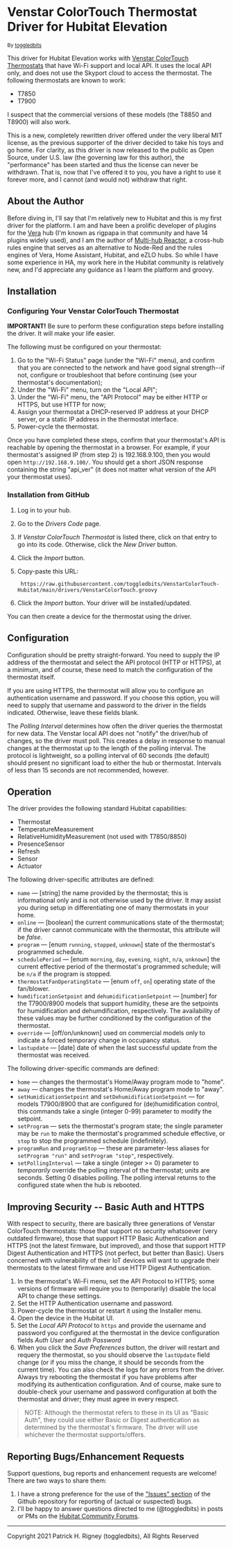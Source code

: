 # Venstar ColorTouch Thermostat Driver for Hubitat Elevation

<small>By [toggledbits](https://www.toggledbits.com/)</small>

This driver for Hubitat Elevation works with [Venstar ColorTouch Thermostats](https://venstar.com/thermostats/colortouch/) that have Wi-Fi support and local API. It uses the local API only, and does not use the Skyport cloud to access the thermostat. The following thermostats are known to work:

* T7850
* T7900

I suspect that the commercial versions of these models (the T8850 and T8900) will also work.

This is a new, completely rewritten driver offered under the very liberal MIT license, as the previous supporter of the driver decided to take his toys and go home. For clarity, as this driver is now released to the public as Open Source, under U.S. law (the governing law for this author), the "performance" has been started and thus the license can never be withdrawn. That is, now that I've offered it to you, you have a right to use it forever more, and I cannot (and would not) withdraw that right.

## About the Author

Before diving in, I'll say that I'm relatively new to Hubitat and this is my first driver for the platform. I am and have been a prolific developer of plugins for the [Vera](https://community.ezlo.com/) hub (I'm known as rigpapa in that community and have 14 plugins widely used), and I am the author of [Multi-hub Reactor](https://reactor.toggledbits.com/docs/), a cross-hub rules engine that serves as an alternative to Node-Red and the rules engines of Vera, Home Assistant, Hubitat, and eZLO hubs. So while I have some experience in HA, my work here in the Hubitat community is relatively new, and I'd appreciate any guidance as I learn the platform and groovy.

## Installation ##

### Configuring Your Venstar ColorTouch Thermostat ###

**IMPORTANT!** Be sure to perform these configuration steps before installing the driver. It will make your life easier.

The following must be configured on your thermostat:

1. Go to the "Wi-Fi Status" page (under the "Wi-Fi" menu), and confirm that you are connected to the network and have good signal strength--if not, configure or troubleshoot that before continuing (see your thermostat's documentation);
1. Under the "Wi-Fi" menu, turn on the "Local API";
1. Under the "Wi-Fi" menu, the "API Protocol" may be either HTTP or HTTPS, but use HTTP for now;
1. Assign your thermostat a DHCP-reserved IP address at your DHCP server, or a static IP address in the thermostat interface.
1. Power-cycle the thermostat.

Once you have completed these steps, confirm that your thermostat's API is reachable by opening the thermostat in a browser. For example, if your thermostat's assigned IP (from step 2) is 192.168.9.100, then you would open `http://192.168.9.100/`. You should get a short JSON response containing the string "api_ver" (it does not matter what version of the API your thermostat uses).

### Installation from GitHub ###

1. Log in to your hub.
2. Go to the *Drivers Code* page.
3. If *Venstar ColorTouch Thermostat* is listed there, click on that entry to go into its code. Otherwise, click the *New Driver* button.
4. Click the *Import* button.
5. Copy-paste this URL:

        https://raw.githubusercontent.com/toggledbits/VenstarColorTouch-Hubitat/main/drivers/VenstarColorTouch.groovy

6. Click the *Import* button. Your driver will be installed/updated.

You can then create a device for the thermostat using the driver.

## Configuration

Configuration should be pretty straight-forward. You need to supply the IP address of the thermostat and select the API protocol (HTTP or HTTPS), at a minimum, and of course, these need to match the configuration of the thermostat itself.

If you are using HTTPS, the thermostat will allow you to configure an authentication username and password. If you choose this option, you will need to supply that username and password to the driver in the fields indicated. Otherwise, leave these fields blank.

The *Polling Interval* determines how often the driver queries the thermostat for new data. The Venstar local API does not "notify" the driver/hub of changes, so the driver must poll. This creates a delay in response to manual changes at the thermostat up to the length of the polling interval. The protocol is lightweight, so a polling interval of 60 seconds (the default) should present no significant load to either the hub or thermostat. Intervals of less than 15 seconds are not recommended, however.

## Operation

The driver provides the following standard Hubitat capabilities:

* Thermostat
* TemperatureMeasurement
* RelativeHumidityMeasurement (not used with T7850/8850)
* PresenceSensor
* Refresh
* Sensor
* Actuator

The following driver-specific attributes are defined:

* `name` &mdash; [string] the name provided by the thermostat; this is informational only and is not otherwise used by the driver. It may assist you during setup in differentiating one of many thermostats in your home.
* `online` &mdash; [boolean] the current communications state of the thermostat; if the driver cannot communicate with the thermostat, this attribute will be *false*.
* `program` &mdash; [enum `running`, `stopped`, `unknown`] state of the thermostat's programmed schedule.
* `schedulePeriod` &mdash; [enum `morning`, `day`, `evening`, `night`, `n/a`, `unknown`] the current effective period of the thermostat's programmed schedule; will be `n/a` if the program is stopped.
* `thermostatFanOperatingState` &mdash; [enum `off`, `on`] operating state of the fan/blower.
* `humdificationSetpoint` and `dehumidificationSetpoint` &mdash; [number] for the T7900/8900 models that support humidity, these are the setpoints for humidification and dehumdification, respectively. The availability of these values may be further conditioned by the configuration of the thermostat.
* `override` &mdash; [off/on/unknown] used on commercial models only to indicate a forced temporary change in occupancy status.
* `lastupdate` &mdash; [date] date of when the last successful update from the thermostat was received.

The following driver-specific commands are defined:

* `home` &mdash; changes the thermostat's Home/Away program mode to "home".
* `away` &mdash; changes the thermostat's Home/Away program mode to "away".
* `setHumidicationSetpoint` and `setDehumidificationSetpoint` &mdash; for models T7900/8900 that are configured for (de)humidification control, this commands take a single (integer 0-99) parameter to modify the setpoint.
* `setProgram` &mdash; sets the thermostat's program state; the single parameter may be `run` to make the thermostat's programmed schedule effective, or `stop` to stop the programmed schedule (indefinitely).
* `programRun` and `programStop` &mdash; these are parameter-less aliases for `setProgram "run"` and `setProgram "stop"`, respectively.
* `setPollingInterval` &mdash; take a single (integer >= 0) parameter to *temporarily* override the polling interval of the thermostat; units are seconds. Setting 0 disables polling. The polling interval returns to the configured state when the hub is rebooted.

## Improving Security -- Basic Auth and HTTPS ##

With respect to security, there are basically three generations of Venstar ColorTouch thermostats: those that support no security whatsoever (very outdated firmware), those that support HTTP Basic Authentication and HTTPS (not the latest firmware, but improved), and those that support HTTP Digest Authentication and HTTPS (not perfect, but better than Basic). Users concerned with vulnerability of their IoT devices will want to upgrade their thermostats to the latest firmware and use HTTP Digest Authentication.

1. In the thermostat's Wi-Fi menu, set the API Protocol to HTTPS; some versions of firmware will require you to (temporarily) disable the local API to change these settings.
1. Set the HTTP Authentication username and password.
1. Power-cycle the thermostat or restart it using the Installer menu.
1. Open the device in the Hubitat UI.
1. Set the *Local API Protocol* to `https` and provide the username and password you configured at the thermostat in the device configuration fields *Auth User* and *Auth Password*
1. When you click the *Save Preferences* button, the driver will restart and requery the thermostat, so you should observe the `lastUpdate` field change (or if you miss the change, it should be seconds from the current time). You can also check the logs for any errors from the driver. Always try rebooting the thermostat if you have problems after modifying its authentication configuration. And of course, make sure to double-check your username and password configuration at both the thermostat and driver; they must agree in every respect.

> NOTE: Although the thermostat refers to these in its UI as "Basic Auth", they could use either Basic or Digest authentication as determined by the thermostat's firmware. The driver will use whichever the thermostat supports/offers.

## Reporting Bugs/Enhancement Requests ##

Support questions, bug reports and enhancement requests are welcome! There are two ways to share them:

1. I have a strong preference for the use of the ["Issues" section](https://github.com/toggledbits/VenstarColorTouch-Hubitat/issues) of the Github repository for reporting of (actual or suspected) bugs.
1. I'll be happy to answer questions directed to me (@toggledbits) in posts or PMs on the [Hubitat Community Forums](https://community.hubitat.com/).

<hr>

Copyright 2021 Patrick H. Rigney (toggledbits), All Rights Reserved
